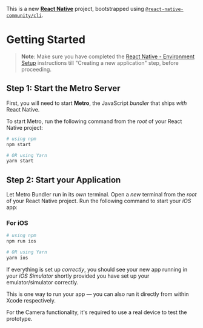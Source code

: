 This is a new [**React Native**](https://reactnative.dev) project, bootstrapped using [`@react-native-community/cli`](https://github.com/react-native-community/cli).

# Getting Started

>**Note**: Make sure you have completed the [React Native - Environment Setup](https://reactnative.dev/docs/environment-setup) instructions till "Creating a new application" step, before proceeding.

## Step 1: Start the Metro Server

First, you will need to start **Metro**, the JavaScript _bundler_ that ships _with_ React Native.

To start Metro, run the following command from the _root_ of your React Native project:

```bash
# using npm
npm start

# OR using Yarn
yarn start
```

## Step 2: Start your Application

Let Metro Bundler run in its _own_ terminal. Open a _new_ terminal from the _root_ of your React Native project. Run the following command to start your _iOS_ app:

### For iOS

```bash
# using npm
npm run ios

# OR using Yarn
yarn ios
```

If everything is set up _correctly_, you should see your new app running in your _iOS Simulator_ shortly provided you have set up your emulator/simulator correctly.

This is one way to run your app — you can also run it directly from within Xcode respectively.

For the Camera functionality, it's required to use a real device to test the prototype.
